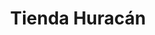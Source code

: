 ---
title: "Tienda Huracán"
url: /ciudad-autonoma-de-buenos-aires/tienda-huracan-platea-norte-jorge-newbery-planta-baja/
shop: deportes
---